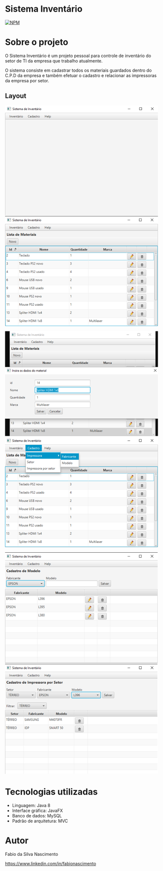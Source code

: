 # Sistema Inventário
[![NPM](https://img.shields.io/npm/l/react)](https://github.com/fabiosnascimento/ProgramaInventario/blob/master/LICENSE) 

# Sobre o projeto

O Sistema Inventário é um projeto pessoal para controle de inventário do setor de TI da empresa que trabalho atualmente.

O sistema consiste em cadastrar todos os materiais guardados dentro do C.P.D da empresa e também efetuar o cadastro e relacionar as impressoras da empresa por setor.

## Layout
![Layout 1](https://github.com/fabiosnascimento/assets/blob/master/layout1.png) ![Layout 2](https://github.com/fabiosnascimento/assets/blob/master/layout3.png)

![Layout 3](https://github.com/fabiosnascimento/assets/blob/master/layout2.png) ![Layout 4](https://github.com/fabiosnascimento/assets/blob/master/layout4.png)

![Layout 5](https://github.com/fabiosnascimento/assets/blob/master/layout5.png) ![Layout 6](https://github.com/fabiosnascimento/assets/blob/master/layout6.png)

# Tecnologias utilizadas
- Linguagem: Java 8
- Interface gráfica: JavaFX
- Banco de dados: MySQL
- Padrão de arquitetura: MVC

# Autor

Fabio da Silva Nascimento

https://www.linkedin.com/in/fabionascimento
